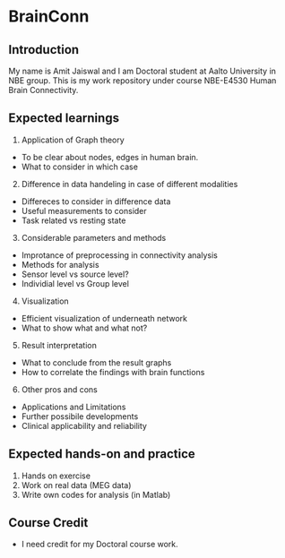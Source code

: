 # BrainConn
## Introduction
My name is Amit Jaiswal and I am Doctoral student at Aalto University in NBE group.
This is my work repository under course NBE-E4530 Human Brain Connectivity.

## Expected learnings
1. Application of Graph theory
- To be clear about nodes, edges in human brain.
- What to consider in which case

2. Difference in data handeling in case of different modalities
- Differeces to consider in difference data
- Useful measurements to consider
- Task related vs resting state
3. Considerable parameters and methods
- Improtance of preprocessing in connectivity analysis
- Methods for analysis
- Sensor level vs source level?
- Individial level vs Group level
4. Visualization
- Efficient visualization of underneath network
- What to show what and what not?
5. Result interpretation
- What to conclude from the result graphs
- How to correlate the findings with brain functions
6. Other pros and cons
- Applications and Limitations
- Further possibile developments
- Clinical applicability and reliability

## Expected hands-on and practice
1. Hands on exercise 
2. Work on real data (MEG data)
3. Write own codes for analysis (in Matlab)

## Course Credit
- I need credit for my Doctoral course work.

